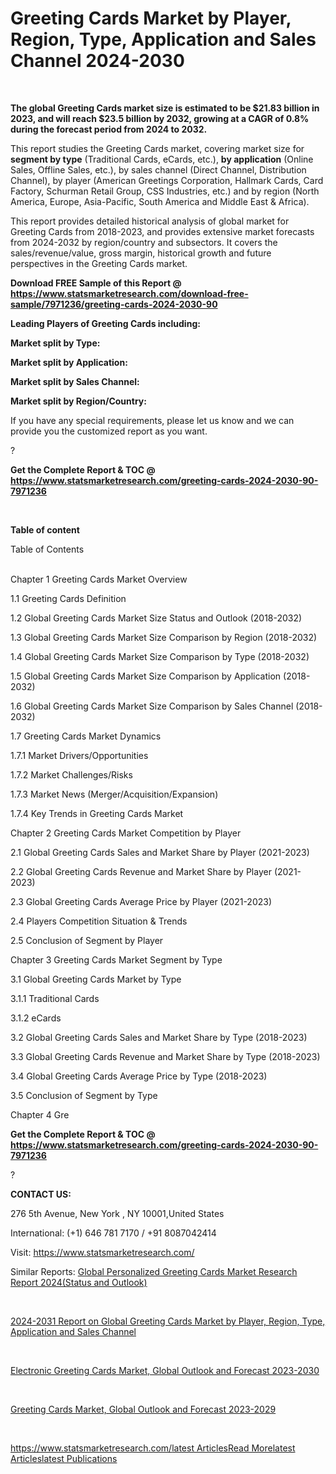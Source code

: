 <h1>Greeting Cards Market by Player, Region, Type, Application and Sales Channel 2024-2030</h1><br/><p><strong>The global Greeting Cards market size is estimated to be $21.83 billion in 2023, and will reach $23.5 billion by 2032, growing at a <strong>CAGR</strong> of 0.8% during the forecast period from 2024 to 2032.</strong></p>
 
 
 
 <p>This report studies the Greeting Cards market, covering market size for <strong>segment by type</strong> (Traditional Cards, eCards, etc.), <strong>by application</strong> (Online Sales, Offline Sales, etc.), by sales channel (Direct Channel, Distribution Channel), by player (American Greetings Corporation, Hallmark Cards, Card Factory, Schurman Retail Group, CSS Industries, etc.) and by region (North America, Europe, Asia-Pacific, South America and Middle East & Africa).</p>
 
 
 
 <p>This report provides detailed historical analysis of global market for Greeting Cards from 2018-2023, and provides extensive market forecasts from 2024-2032 by region/country and subsectors. It covers the sales/revenue/value, gross margin, historical growth and future perspectives in the Greeting Cards market.</p>
 
 
 
 <p><strong>Download FREE Sample of this Report @ <a href="https://www.statsmarketresearch.com/download-free-sample/7971236/greeting-cards-2024-2030-90">https://www.statsmarketresearch.com/download-free-sample/7971236/greeting-cards-2024-2030-90</a></strong></p>
 
 
 
 <p><strong>Leading Players of Greeting Cards including:</strong></p>
 
 
 
 <p><strong>Market split by Type:</strong></p>
 
 
 
 <p><strong>Market split <strong>by Application</strong>:</strong></p>
 
 
 
 <p><strong>Market split by Sales Channel:</strong></p>
 
 
 
 <p><strong>Market split by Region/Country:</strong></p>
 
 
 
 <p>If you have any special requirements, please let us know and we can provide you the customized report as you want.</p>
 
 
 
 <p>? </p>
 
 
 
 <div><b>Get the Complete Report & TOC @ <a href="https://www.statsmarketresearch.com/greeting-cards-2024-2030-90-7971236">https://www.statsmarketresearch.com/greeting-cards-2024-2030-90-7971236</a></b></div>
 
 
 
 <p><br />
 
 <b>Table of content</b></p>
 
 
 
 <p>Table of Contents<br />
 
 <br />
 
 Chapter 1 Greeting Cards Market Overview<br />
 
 1.1 Greeting Cards Definition<br />
 
 1.2 Global Greeting Cards Market Size Status and Outlook (2018-2032)<br />
 
 1.3 Global Greeting Cards Market Size Comparison by Region (2018-2032)<br />
 
 1.4 Global Greeting Cards Market Size Comparison by Type (2018-2032)<br />
 
 1.5 Global Greeting Cards Market Size Comparison by Application (2018-2032)<br />
 
 1.6 Global Greeting Cards Market Size Comparison by Sales Channel (2018-2032)<br />
 
 1.7 Greeting Cards Market Dynamics<br />
 
 1.7.1 Market Drivers/Opportunities<br />
 
 1.7.2 Market Challenges/Risks<br />
 
 1.7.3 Market News (Merger/Acquisition/Expansion)<br />
 
 1.7.4 Key Trends in Greeting Cards Market<br />
 
 Chapter 2 Greeting Cards Market Competition by Player<br />
 
 2.1 Global Greeting Cards Sales and Market Share by Player (2021-2023)<br />
 
 2.2 Global Greeting Cards Revenue and Market Share by Player (2021-2023)<br />
 
 2.3 Global Greeting Cards Average Price by Player (2021-2023)<br />
 
 2.4 Players Competition Situation & Trends<br />
 
 2.5 Conclusion of Segment by Player<br />
 
 Chapter 3 Greeting Cards Market Segment by Type<br />
 
 3.1 Global Greeting Cards Market by Type<br />
 
 3.1.1 Traditional Cards<br />
 
 3.1.2 eCards<br />
 
 3.2 Global Greeting Cards Sales and Market Share by Type (2018-2023)<br />
 
 3.3 Global Greeting Cards Revenue and Market Share by Type (2018-2023)<br />
 
 3.4 Global Greeting Cards Average Price by Type (2018-2023)<br />
 
 3.5 Conclusion of Segment by Type<br />
 
 Chapter 4 Gre</p>
 
 
 
 <div><b>Get the Complete Report & TOC @ <a href="https://www.statsmarketresearch.com/greeting-cards-2024-2030-90-7971236">https://www.statsmarketresearch.com/greeting-cards-2024-2030-90-7971236</a></b></div>
 
 
 
 <p>? </p>
 
 
 
 <p><b>CONTACT US:</b><br />
 
 276 5th Avenue, New York , NY 10001,United States<br />
 
 International: (+1) 646 781 7170 / +91 8087042414<br />
 
 Visit: <a href="https://www.statsmarketresearch.com/">https://www.statsmarketresearch.com/</a><br />
 
 Similar Reports: <a href="https://www.statsmarketresearch.com/greeting-cards-2024-2030-90-7971236">Global Personalized Greeting Cards Market Research Report 2024(Status and Outlook)</a><br />
 
 <br />
 
 <a href="https://www.statsmarketresearch.com/greeting-cards-2024-2030-90-7971236">2024-2031 Report on Global Greeting Cards Market by Player, Region, Type, Application and Sales Channel</a><br />
 
 <br />
 
 <a href="https://www.statsmarketresearch.com/greeting-cards-2024-2030-90-7971236">Electronic Greeting Cards Market, Global Outlook and Forecast 2023-2030</a><br />
 
 <br />
 
 <a href="https://www.statsmarketresearch.com/greeting-cards-2024-2030-90-7971236">Greeting Cards Market, Global Outlook and Forecast 2023-2029</a><br />
 
 <br />
 
 <a href="https://gyeongbokgung.com">https://www.statsmarketresearch.com/</a><a href="https://hallyeomaritime.com">latest Articles</a><a href="https://jingwansa.com">Read More</a><a href="https://nguoiviet.jp/">latest Articles</a><a href="https://www.intelmarketresearch.com/">latest Publications</a></p>